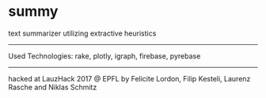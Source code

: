 # summy
text summarizer utilizing extractive heuristics

___
Used Technologies: rake, plotly, igraph, firebase, pyrebase

___
hacked at LauzHack 2017 @ EPFL
by Felicite Lordon, Filip Kesteli, Laurenz Rasche and Niklas Schmitz
